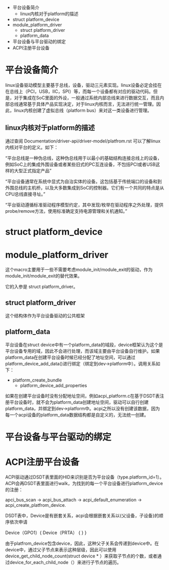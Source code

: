 + 平台设备简介
   + linux内核对于platform的描述
+ struct platform_device
+ module_platform_driver
   + struct platform_driver
   + platform_data
+ 平台设备与平台驱动的绑定
+ ACPI注册平台设备

# 平台设备简介
linux设备驱动模型主要基于总线，设备，驱动三元素实现。linux设备必定会挂在在总线上（PCI，USB，IIC，SPI）等，而每一个设备都有对应的驱动代码。但是，对于集成在SoC里面的外设，一般通过系统内部总线来进行数据交互，而且内部总线通常基于具体产品实现决定，对于linux内核而言，无法进行统一管理。因此，linux内核创建了虚拟总线（platform bus）来对这一类设备进行管理。

## linux内核对于platform的描述
通过查阅 Documentation/driver-api/driver-model/platfrom.rst 可以了解linux内核对平台的定义。如下：

“平台总线是一种伪总线，这种伪总线用于以最小的基础结构连接总线上的设备，例如SoC上的集成外围设备或者某些旧式的PC互连设备，不包括PCI或者USB这样的大型正式指定产品”

“平台设备通常在系统中显式为自治实体的设备。这包括基于传统端口的设备和到外围总线的主机桥，以及大多数集成到SoC的控制器。它们有一个共同的特点是从CPU总线直接寻址。”

“平台驱动遵循标准驱动程序模型约定，其中发现/枚举在驱动程序之外处理，提供probe/remove方法，使用标准确定支持电源管理和关机通知。”

# struct platform_device

# module_platform_driver
这个macro主要用于一些不需要考虑module_init/module_exit的驱动，作为module_init/module_exit的替代效果。

它的入参是 struct platform_driver。

## struct platform_driver
这个结构体作为平台设备驱动的公共框架

## platform_data
平台设备在struct device中有一个platform_data的域段，device框架认为这个是平台设备专用的域，因此不会进行处理，而该域主要由平台设备自行维护。如果platform_data在创建平台设备时候已经分配了地址空间，可以通过platform_device_add_data()进行绑定（绑定到dev->platform中）。调用关系如下：
+ platform_create_bundle
   + platform_device_add_properties
   
如果在创建平台设备时没有分配地址空间，例如acpi_platform.c在基于DSDT表注册平台设备时，就不会为platform_data创建地址空间，驱动可以自行创建platform_data，并绑定到dev->platform中。acpi之所以没有创建该数据，因为每一个acpi设备的platform_data数据结构都是自定义的，无法统一创建。

# 平台设备与平台驱动的绑定

# ACPI注册平台设备
ACPI驱动通过DSDT表里面的HID来识别是否为平台设备（type.platform_id=1）。ACPI会再DSDT表里面进行walk，为找到的每一个平台设备进行platform_device的注册：

apci_bus_scan
-> acpi_bus_attach
   -> acpi_default_enumeration
      -> acpi_create_platfrom_device.
      
DSDT表中，Device是有嵌套关系，acpi会根据嵌套关系以{父设备，子设备}的顺序依次申请

Device（GPO1）{
     Device（PRTA） {
     }
}

由于platfrom_device包含device，因此，这种父子关系会传递到device中。在device中，通过父子节点来表示这种层级，因此可以使用device_get_child_node_count(struct device * ）来获取子节点的个数，或者通过device_for_each_child_node（）来进行子节点的遍历。

